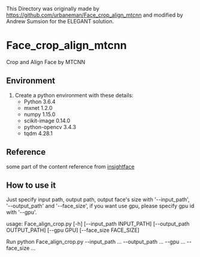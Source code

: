 This Directory was originally made by https://github.com/urbaneman/Face_crop_align_mtcnn and modified by Andrew Sumsion for the ELEGANT solution. 


# Face_crop_align_mtcnn
Crop and Align Face by MTCNN

## Environment

1. Create a python environment with these details:
    - Python 3.6.4
    - mxnet 1.2.0
    - numpy 1.15.0
    - scikit-image 0.14.0 
    - python-opencv 3.4.3
    - tqdm 4.28.1

## Reference

   some part of the content reference from [insightface](https://github.com/deepinsight/insightface)
   
## How to use it

   Just specify input path, output path, output face's size with '--input_path', '--output_path' and '--face_size', if you want use gpu, please specify gpu id with '--gpu'. 
   
   usage: Face_align_crop.py [-h] [--input_path INPUT_PATH]
                          [--output_path OUTPUT_PATH]
                          [--gpu GPU] [--face_size FACE_SIZE]
                          
   Run python Face_align_crop.py --input_path ... --output_path ... --gpu ... --face_size ...
